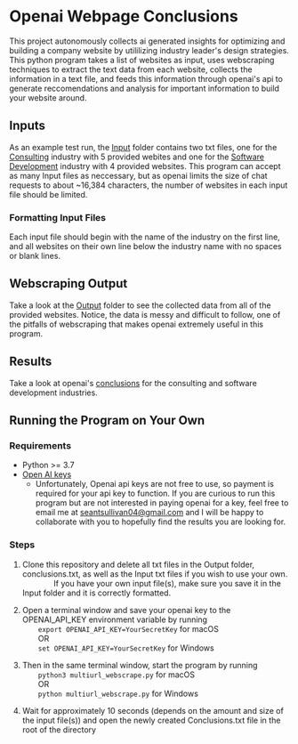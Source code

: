 # Openai Webpage Conclusions

This project autonomously collects ai generated insights for optimizing and building a company website by utililizing industry leader's design strategies. This python program takes a list of websites as input, uses webscraping techniques to extract the text data from each website, collects the information in a text file, and feeds this information through openai's api to generate reccomendations and analysis for important information to build your website around.

## Inputs

As an example test run, the [Input](Input/) folder contains two txt files, one for the [Consulting](Input/ConsultingWebsites.txt) industry with 5 provided webites and one for the [Software Development](Input/SoftwareDevWebsites.txt) industry with 4 provided websites. This program can accept as many Input files as neccessary, but as openai limits the size of chat requests to about ~16,384 characters, the number of websites in each input file should be limited.

### Formatting Input Files

Each input file should begin with the name of the industry on the first line, and all websites on their own line below the industry name with no spaces or blank lines.

## Webscraping Output

Take a look at the [Output](Output/) folder to see the collected data from all of the provided websites. Notice, the data is messy and difficult to follow, one of the pitfalls of webscraping that makes openai extremely useful in this program.

## Results

Take a look at openai's [conclusions](Conclusions.txt) for the consulting and software development industries.

## Running the Program on Your Own

### Requirements

-  Python >= 3.7
-  [Open AI keys](https://platform.openai.com/account/api-keys)
    - Unfortunately, Openai api keys are not free to use, so payment is required for your api key to function.
If you are curious to run this program but are not interested in paying openai for a key, feel free to email me at [seantsullivan04@gmail.com](mailto) and I will be happy to collaborate with you to hopefully find the results you are looking for.

### Steps

1.  Clone this repository and delete all txt files in the Output folder, conclusions.txt, as well as the Input txt files if you wish to use your own.
&emsp;&emsp;&emsp;&emsp;If you have your own input file(s), make sure you save it in the Input folder and it is correctly formatted.

2.  Open a terminal window and save your openai key to the OPENAI_API_KEY environment variable by running  
&emsp;&emsp;`export OPENAI_API_KEY=YourSecretKey` for macOS  
&emsp;&emsp;OR  
&emsp;&emsp;`set OPENAI_API_KEY=YourSecretKey` for Windows

3.  Then in the same terminal window, start the program by running  
&emsp;&emsp;`python3 multiurl_webscrape.py` for macOS  
&emsp;&emsp;OR  
&emsp;&emsp;`python multiurl_webscrape.py` for Windows

4. Wait for approximately 10 seconds (depends on the amount and size of the input file(s)) and open the newly created Conclusions.txt file in the root of the directory
